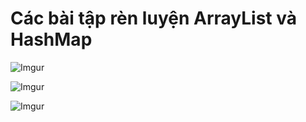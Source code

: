 # Các bài tập rèn luyện ArrayList và HashMap

![Imgur](https://i.imgur.com/zwfB1t1.png)  

![Imgur](https://i.imgur.com/05chTyv.png)

![Imgur](https://i.imgur.com/qwE7gM4.png)  

